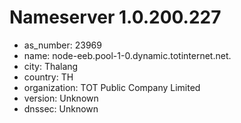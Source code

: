 # Nameserver 1.0.200.227

* as_number: 23969
* name: node-eeb.pool-1-0.dynamic.totinternet.net.
* city: Thalang
* country: TH
* organization: TOT Public Company Limited
* version: Unknown
* dnssec: Unknown
